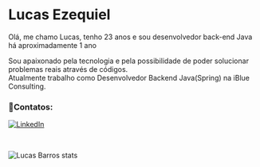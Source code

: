 <h1> Lucas Ezequiel </h1>


<p>Olá, me chamo Lucas, tenho 23 anos e sou desenvolvedor back-end Java há aproximadamente 1 ano</p>

<p>Sou apaixonado pela tecnologia e pela possibilidade de poder solucionar problemas reais através de códigos.<br> Atualmente trabalho como Desenvolvedor Backend Java(Spring) na iBlue Consulting.</p>


<h3>📱Contatos:</h3>

[![LinkedIn](https://img.shields.io/badge/LinkedIn-0077B5?style=for-the-badge&logo=linkedin&logoColor=white)](https://www.linkedin.com/in/lucasbezq/)

<br>

![Lucas Barros stats](https://github-readme-stats.vercel.app/api?username=lucasbezq&show_icons=true&theme=dark)


